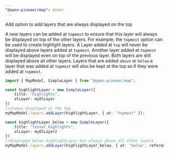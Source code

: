 ```yaml
---
"@open-pioneer/map": minor
---
```


Add option to add layers that are always displayed on the top

A new layers can be added at `topmost` to ensure that this layer will always be displayed on top of the other layers. For example, the `topmost` option can be used to create highlight layers.
A Layer added at `top` will never be displayed above layers added at `topmost`.
Another layer added at `topmost` will be displayed even on top of the previous layer. Both layers are still displayed above all other layers.
Layers that are added `above` or `below` a layer that was added at `topmost` will also be kept at the top as if they were added at `topmost`.


```typescript
import { MapModel, SimpleLayer } from "@open-pioneer/map";

const highlightLayer = new SimpleLayer({
    title: "highlights",
    olLayer: myOlLayer
})
//always displayed at the top
myMapModel.layers.addLayer(highlightLayer, { at: "topmost" });

const highlightLayer_below = new SimpleLayer({
    title: "lesser_highlights",
    olLayer: myOlLayer2
})
//displayed below highlightLayer but always above all other layers
myMapModel.layers.addLayer(highlightLayer_below, { at: "below", reference:  highlightLayer });
```
